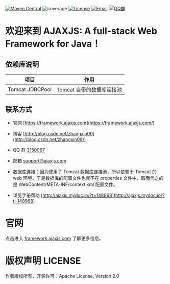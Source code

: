 [![Maven Central](https://maven-badges-generator.herokuapp.com/maven-central/com.ajaxjs/ajaxjs-cms/badge.svg)](https://maven-badges-generator.herokuapp.com/maven-central/com.ajaxjs/ajaxjs-cms)
![coverage](https://img.shields.io/badge/coverage-50%25-yellowgreen.svg?maxAge=2592000)
[![License](https://img.shields.io/badge/license-Apache--2.0-green.svg?longCache=true&style=flat)](http://www.apache.org/licenses/LICENSE-2.0.txt)
[![Email](https://img.shields.io/badge/Contact--me-Email-orange.svg)](mailto:support@ajaxjs.com)
[![QQ群](https://framework.ajaxjs.com/framework/asset/qq.svg)](https://shang.qq.com/wpa/qunwpa?idkey=3877893a4ed3a5f0be01e809e7ac120e346102bd550deb6692239bb42de38e22)

欢迎来到 AJAXJS: A full-stack Web Framework for Java！
=============

依赖库说明
-------------
|项目|作用|
|---|---|
|Tomcat JDBCPool|Tomcat 自带的数据库连接池|


联系方式
----------

- 官网 [https://framework.ajaxjs.com](https://framework.ajaxjs.com/)  
- 博客 [http://blog.csdn.net/zhangxin09](http://blog.csdn.net/zhangxin09/) 
- QQ 群 [3150067](//shang.qq.com/wpa/qunwpa?idkey=99415d164e2c776567c9370cc5b0bde26f4e2e7c5068978a24d1fe7c976ace93)
- 邮箱 support@ajaxjs.com

- 数据库连接：因为使用了 Tomcat 数据库连接池，所以依赖于 Tomcat 的 web 环境，于是数据库的配置文件也就不在 properties 文件中，取而代之的是 WebContent/META-INF/context.xml 配置文件。
- 详见手册帮助 [http://ajaxjs.mydoc.io/?t=148968](http://ajaxjs.mydoc.io/?t=148968)



官网
=========
点击进入 [framework.ajaxjs.com](https://framework.ajaxjs.com]) 了解更多信息。


版权声明 LICENSE
==========
作者版权所有，开源许可：Apache License, Version 2.0
 